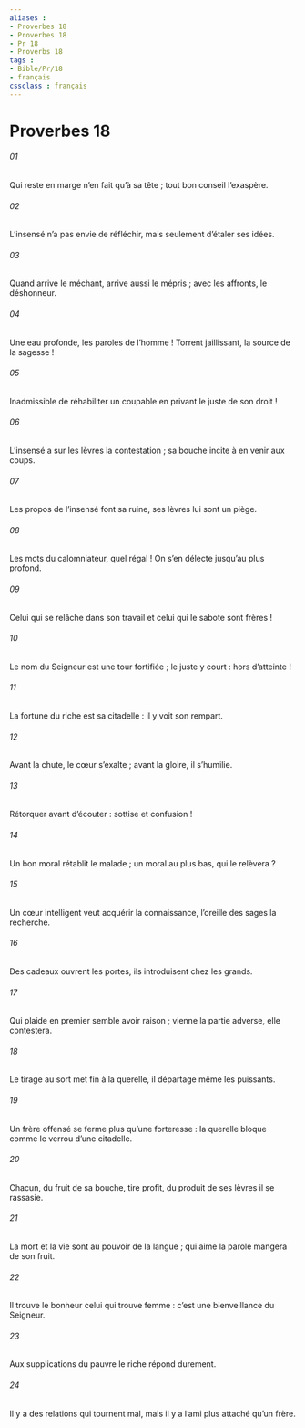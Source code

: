 ```yaml
---
aliases : 
- Proverbes 18
- Proverbes 18
- Pr 18
- Proverbs 18
tags : 
- Bible/Pr/18
- français
cssclass : français
---
```


# Proverbes 18

###### 01
Qui reste en marge n’en fait qu’à sa tête ;
tout bon conseil l’exaspère.
###### 02
L’insensé n’a pas envie de réfléchir,
mais seulement d’étaler ses idées.
###### 03
Quand arrive le méchant, arrive aussi le mépris ;
avec les affronts, le déshonneur.
###### 04
Une eau profonde, les paroles de l’homme !
Torrent jaillissant, la source de la sagesse !
###### 05
Inadmissible de réhabiliter un coupable
en privant le juste de son droit !
###### 06
L’insensé a sur les lèvres la contestation ;
sa bouche incite à en venir aux coups.
###### 07
Les propos de l’insensé font sa ruine,
ses lèvres lui sont un piège.
###### 08
Les mots du calomniateur, quel régal !
On s’en délecte jusqu’au plus profond.
###### 09
Celui qui se relâche dans son travail
et celui qui le sabote sont frères !
###### 10
Le nom du Seigneur est une tour fortifiée ;
le juste y court : hors d’atteinte !
###### 11
La fortune du riche est sa citadelle :
il y voit son rempart.
###### 12
Avant la chute, le cœur s’exalte ;
avant la gloire, il s’humilie.
###### 13
Rétorquer avant d’écouter :
sottise et confusion !
###### 14
Un bon moral rétablit le malade ;
un moral au plus bas, qui le relèvera ?
###### 15
Un cœur intelligent veut acquérir la connaissance,
l’oreille des sages la recherche.
###### 16
Des cadeaux ouvrent les portes,
ils introduisent chez les grands.
###### 17
Qui plaide en premier semble avoir raison ;
vienne la partie adverse, elle contestera.
###### 18
Le tirage au sort met fin à la querelle,
il départage même les puissants.
###### 19
Un frère offensé se ferme plus qu’une forteresse :
la querelle bloque comme le verrou d’une citadelle.
###### 20
Chacun, du fruit de sa bouche, tire profit,
du produit de ses lèvres il se rassasie.
###### 21
La mort et la vie sont au pouvoir de la langue ;
qui aime la parole mangera de son fruit.
###### 22
Il trouve le bonheur celui qui trouve femme :
c’est une bienveillance du Seigneur.
###### 23
Aux supplications du pauvre
le riche répond durement.
###### 24
Il y a des relations qui tournent mal,
mais il y a l’ami plus attaché qu’un frère.
